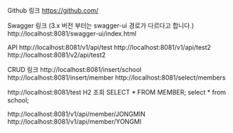 Github 링크
https://github.com/

Swagger 링크 (3.x 버전 부터는 swagger-ui 경로가 다르다고 합니다.)
http://localhost:8081/swagger-ui/index.html

API 
http://localhost:8081/v1/api/test
http://localhost:8081/v1/api/test2
http://localhost:8081/v2/api/test2

CRUD 링크
http://localhost:8081/insert/school
http://localhost:8081/insert/member
http://localhost:8081/select/members

http://localhost:8081/test
H2 조회
SELECT * FROM MEMBER;
select * from school;

http://localhost:8081/v1/api/member/JONGMIN
http://localhost:8081/v1/api/member/YONGMI
